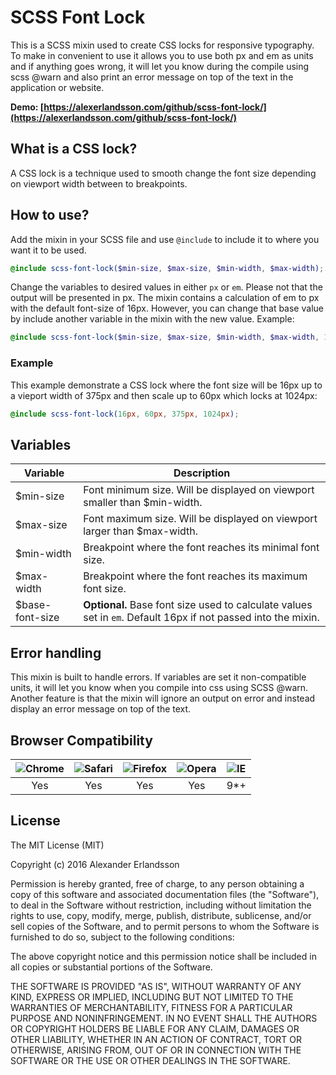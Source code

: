 # SCSS Font Lock
This is a SCSS mixin used to create CSS locks for responsive typography. To make in convenient to use it allows you to use both px and em as units and if anything goes wrong, it will let you know during the compile using scss @warn and also print an error message on top of the text in the application or website.

**Demo: [https://alexerlandsson.com/github/scss-font-lock/](https://alexerlandsson.com/github/scss-font-lock/)**

## What is a CSS lock?
A CSS lock is a technique used to smooth change the font size depending on viewport width between to breakpoints.

## How to use?
Add the mixin in your SCSS file and use `@include` to include it to where you want it to be used.

```scss
@include scss-font-lock($min-size, $max-size, $min-width, $max-width);
```

Change the variables to desired values in either `px` or `em`. Please not that the output will be presented in px. The mixin contains a calculation of em to px with the default font-size of 16px. However, you can change that base value by include another variable in the mixin with the new value. Example:

```scss
@include scss-font-lock($min-size, $max-size, $min-width, $max-width, 14px);
```

### Example
This example demonstrate a CSS lock where the font size will be 16px up to a vieport width of 375px and then scale up to 60px which locks at 1024px:

```scss
@include scss-font-lock(16px, 60px, 375px, 1024px);
```

## Variables
Variable 			| Description
--------------------| ----------------------------
$min-size			| Font minimum size. Will be displayed on viewport smaller than $min-width.
$max-size			| Font maximum size. Will be displayed on viewport larger than $max-width.
$min-width			| Breakpoint where the font reaches its minimal font size.
$max-width			| Breakpoint where the font reaches its maximum font size.
$base-font-size		| **Optional.** Base font size used to calculate values set in `em`. Default 16px if not passed into the mixin.

## Error handling
This mixin is built to handle errors. If variables are set it non-compatible units, it will let you know when you compile into css using SCSS @warn. Another feature is that the mixin will ignore an output on error and instead display an error message on top of the text.

## Browser Compatibility
![Chrome](https://github.com/alrra/browser-logos/blob/master/src/chrome/chrome_64x64.png?raw=true) | ![Safari](https://github.com/alrra/browser-logos/blob/master/src/safari/safari_64x64.png?raw=true) | ![Firefox](https://github.com/alrra/browser-logos/blob/master/src/firefox/firefox_64x64.png?raw=true) | ![Opera](https://github.com/alrra/browser-logos/blob/master/src/opera/opera_64x64.png?raw=true) | ![IE](https://github.com/alrra/browser-logos/blob/master/src/archive/internet-explorer_9-11/internet-explorer_9-11_64x64.png?raw=true)
----|-----|-----|-----|-----|
<div align="center">Yes</div> | <div align="center">Yes</div> | <div align="center">Yes</div> | <div align="center">Yes</div> | <div align="center">9*+</div>

## License
The MIT License (MIT)

Copyright (c) 2016 Alexander Erlandsson

Permission is hereby granted, free of charge, to any person obtaining a copy of this software and associated documentation files (the "Software"), to deal in the Software without restriction, including without limitation the rights to use, copy, modify, merge, publish, distribute, sublicense, and/or sell copies of the Software, and to permit persons to whom the Software is furnished to do so, subject to the following conditions:

The above copyright notice and this permission notice shall be included in all copies or substantial portions of the Software.

THE SOFTWARE IS PROVIDED "AS IS", WITHOUT WARRANTY OF ANY KIND, EXPRESS OR IMPLIED, INCLUDING BUT NOT LIMITED TO THE WARRANTIES OF MERCHANTABILITY, FITNESS FOR A PARTICULAR PURPOSE AND NONINFRINGEMENT. IN NO EVENT SHALL THE AUTHORS OR COPYRIGHT HOLDERS BE LIABLE FOR ANY CLAIM, DAMAGES OR OTHER LIABILITY, WHETHER IN AN ACTION OF CONTRACT, TORT OR OTHERWISE, ARISING FROM, OUT OF OR IN CONNECTION WITH THE SOFTWARE OR THE USE OR OTHER DEALINGS IN THE SOFTWARE.
